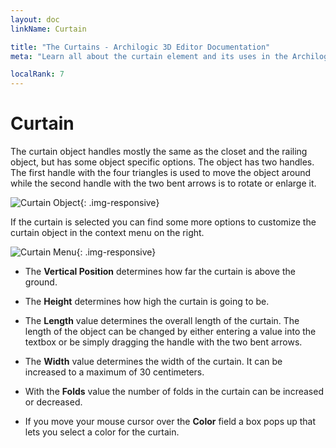```yaml
---
layout: doc
linkName: Curtain

title: "The Curtains - Archilogic 3D Editor Documentation"
meta: "Learn all about the curtain element and its uses in the Archilogic 3D Editor. Check out our documentation."

localRank: 7
---
```


# Curtain

The curtain object handles mostly the same as the closet and the railing object, but has some object specific options. The object has two handles. The first handle with the four triangles is used to move the object around while the second handle with the two bent arrows is to rotate or enlarge it.

![Curtain Object]({{site.path}}/assets/images/Architecture-Curtain-Object.jpg){: .img-responsive}

If the curtain is selected you can find some more options to customize the curtain object in the context menu on the right.

![Curtain Menu]({{site.path}}/assets/images/Architecture-Curtain-Menu.jpg){: .img-responsive}

* The **Vertical Position** determines how far the curtain is above the ground.

* The **Height** determines how high the curtain is going to be.

* The **Length** value determines the overall length of the curtain. The length of the object can be changed by either entering a value into the textbox or be simply dragging the handle with the two bent arrows.

* The **Width** value determines the width of the curtain. It can be increased to a maximum of 30 centimeters.

* With the **Folds** value the number of folds in the curtain can be increased or decreased.

* If you move your mouse cursor over the **Color** field a box pops up that lets you select a color for the curtain.
